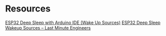 # Resources

[ESP32 Deep Sleep with Arduino IDE (Wake Up Sources)](https://randomnerdtutorials.com/esp32-deep-sleep-arduino-ide-wake-up-sources/)
[ESP32 Deep Sleep Wakeup Sources – Last Minute Engineers](https://lastminuteengineers.com/esp32-deep-sleep-wakeup-sources/)